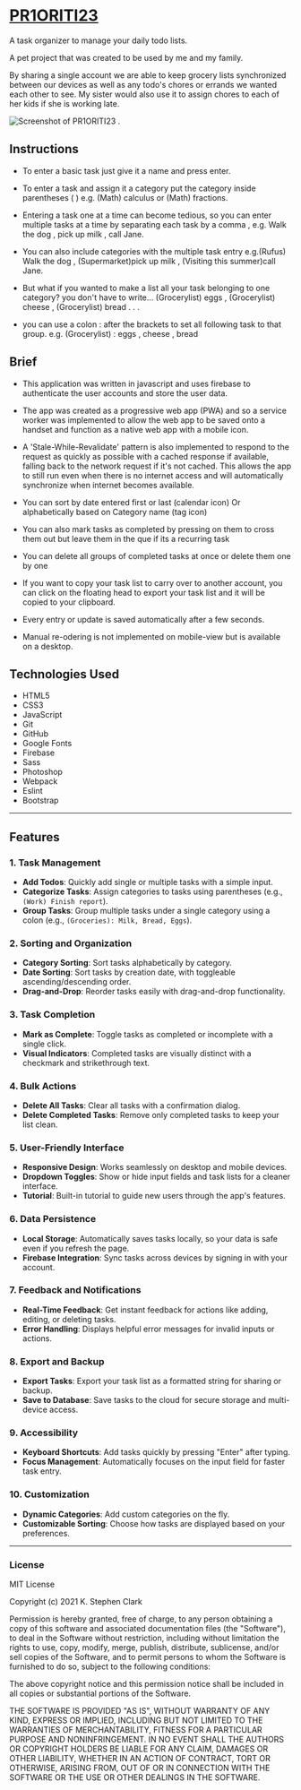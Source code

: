 # [PR1ORITI23](https://clickwithclark.com/projects/prioritize/)

A task organizer to manage your daily todo lists.

A pet project that was created to be used by me and my family.

By sharing a single account we are able to keep grocery lists synchronized
between our devices as well as any todo's chores or errands we wanted each
other to see. My sister would also use it to assign chores to each of her kids if
she is working late.

![Screenshot of PR1ORITI23 .](/images/clarkfamily.png "Screenshot of PR1ORITI23")

<h2>Instructions</h2>
 
* To enter a basic task just give it a name and press enter.

- To enter a task and assign it a category put the category inside parentheses ( )
  e.g. (Math) calculus or (Math) fractions.

- Entering a task one at a time can become tedious, so you can enter multiple tasks at a time by separating each task by a comma ,
  e.g. Walk the dog , pick up milk , call Jane.

- You can also include categories with the multiple task entry
  e.g.(Rufus) Walk the dog , (Supermarket)pick up milk , (Visiting this summer)call Jane.

- But what if you wanted to make a list all your task belonging to one category?
  you don't have to write...
  (Grocerylist) eggs , (Grocerylist) cheese , (Grocerylist) bread . . .

- you can use a colon : after the brackets to set all following task to that group.
  e.g. (Grocerylist) : eggs , cheese , bread

<h2> Brief </h2>

- This application was written in javascript and uses firebase to authenticate
  the user accounts and store the user data.

- The app was created as a progressive web app (PWA) and so a service worker was implemented to allow the web app to be saved onto a handset and function as a
  native web app with a mobile icon.

- A 'Stale-While-Revalidate' pattern is also
  implemented to respond to the request as quickly as possible with a cached response if available, falling back to the network request if it's not cached. This allows the app to still run even when there is no internet access and will automatically synchronize
  when internet becomes available.

- You can sort by date entered first or last (calendar icon) Or alphabetically based on Category name (tag icon)
- You can also mark tasks as completed by pressing on them to cross them out but leave them in the que if its a recurring task
- You can delete all groups of completed tasks at once or delete them one by one
- If you want to copy your task list to carry over to another account, you can
  click on the floating head to export your task list and it will be copied to your clipboard.
- Every entry or update is saved automatically after a few seconds.
- Manual re-odering is not implemented on mobile-view but is available on a desktop.

<h2>Technologies Used</h2>

- HTML5
- CSS3
- JavaScript
- Git
- GitHub
- Google Fonts
- Firebase
- Sass
- Photoshop
- Webpack
- Eslint
- Bootstrap

---

## Features

### **1. Task Management**

- **Add Todos**: Quickly add single or multiple tasks with a simple input.
- **Categorize Tasks**: Assign categories to tasks using parentheses (e.g., `(Work) Finish report`).
- **Group Tasks**: Group multiple tasks under a single category using a colon (e.g., `(Groceries): Milk, Bread, Eggs`).

### **2. Sorting and Organization**

- **Category Sorting**: Sort tasks alphabetically by category.
- **Date Sorting**: Sort tasks by creation date, with toggleable ascending/descending order.
- **Drag-and-Drop**: Reorder tasks easily with drag-and-drop functionality.

### **3. Task Completion**

- **Mark as Complete**: Toggle tasks as completed or incomplete with a single click.
- **Visual Indicators**: Completed tasks are visually distinct with a checkmark and strikethrough text.

### **4. Bulk Actions**

- **Delete All Tasks**: Clear all tasks with a confirmation dialog.
- **Delete Completed Tasks**: Remove only completed tasks to keep your list clean.

### **5. User-Friendly Interface**

- **Responsive Design**: Works seamlessly on desktop and mobile devices.
- **Dropdown Toggles**: Show or hide input fields and task lists for a cleaner interface.
- **Tutorial**: Built-in tutorial to guide new users through the app's features.

### **6. Data Persistence**

- **Local Storage**: Automatically saves tasks locally, so your data is safe even if you refresh the page.
- **Firebase Integration**: Sync tasks across devices by signing in with your account.

### **7. Feedback and Notifications**

- **Real-Time Feedback**: Get instant feedback for actions like adding, editing, or deleting tasks.
- **Error Handling**: Displays helpful error messages for invalid inputs or actions.

### **8. Export and Backup**

- **Export Tasks**: Export your task list as a formatted string for sharing or backup.
- **Save to Database**: Save tasks to the cloud for secure storage and multi-device access.

### **9. Accessibility**

- **Keyboard Shortcuts**: Add tasks quickly by pressing "Enter" after typing.
- **Focus Management**: Automatically focuses on the input field for faster task entry.

### **10. Customization**

- **Dynamic Categories**: Add custom categories on the fly.
- **Customizable Sorting**: Choose how tasks are displayed based on your preferences.

---

### License

MIT License

Copyright (c) 2021 K. Stephen Clark

Permission is hereby granted, free of charge, to any person obtaining a copy of this software and associated documentation files (the "Software"), to deal in the Software without restriction, including without limitation the rights to use, copy, modify, merge, publish, distribute, sublicense, and/or sell copies of the Software, and to permit persons to whom the Software is furnished to do so, subject to the following conditions:

The above copyright notice and this permission notice shall be included in all copies or substantial portions of the Software.

THE SOFTWARE IS PROVIDED "AS IS", WITHOUT WARRANTY OF ANY KIND, EXPRESS OR IMPLIED, INCLUDING BUT NOT LIMITED TO THE WARRANTIES OF MERCHANTABILITY, FITNESS FOR A PARTICULAR PURPOSE AND NONINFRINGEMENT. IN NO EVENT SHALL THE AUTHORS OR COPYRIGHT HOLDERS BE LIABLE FOR ANY CLAIM, DAMAGES OR OTHER LIABILITY, WHETHER IN AN ACTION OF CONTRACT, TORT OR OTHERWISE, ARISING FROM, OUT OF OR IN CONNECTION WITH THE SOFTWARE OR THE USE OR OTHER DEALINGS IN THE SOFTWARE.
